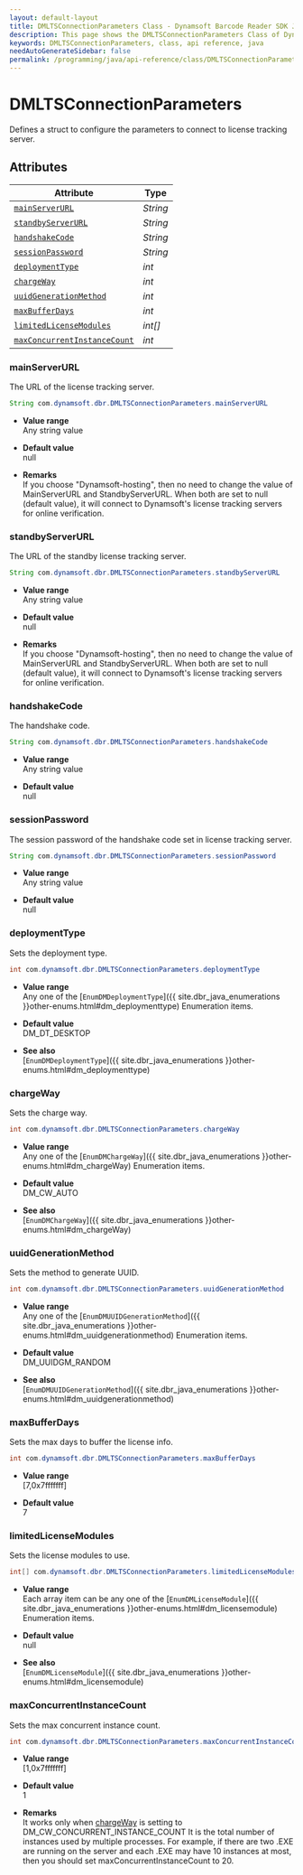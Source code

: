 ```yaml
---
layout: default-layout
title: DMLTSConnectionParameters Class - Dynamsoft Barcode Reader SDK Java Edition API Reference
description: This page shows the DMLTSConnectionParameters Class of Dynamsoft Barcode Reader SDK Java Edition API Reference.
keywords: DMLTSConnectionParameters, class, api reference, java
needAutoGenerateSidebar: false
permalink: /programming/java/api-reference/class/DMLTSConnectionParameters-v8.2.0.html
---
```



# DMLTSConnectionParameters

Defines a struct to configure the parameters to connect to license tracking server.  



## Attributes
    
| Attribute | Type |
|---------- | ---- |
| [`mainServerURL`](#mainserverurl) | *String* |
| [`standbyServerURL`](#standbyserverurl) | *String* |
| [`handshakeCode`](#handshakecode) | *String* |
| [`sessionPassword`](#sessionpassword) | *String* |
| [`deploymentType`](#deploymenttype) | *int* |
| [`chargeWay`](#chargeway) | *int* |
| [`uuidGenerationMethod`](#uuidgenerationmethod) | *int* |
| [`maxBufferDays`](#maxbufferdays) | *int* |
| [`limitedLicenseModules`](#limitedlicensemodules) | *int[]* |
| [`maxConcurrentInstanceCount`](#maxconcurrentinstancecount) | *int* |


### mainServerURL

The URL of the license tracking server.

```java
String com.dynamsoft.dbr.DMLTSConnectionParameters.mainServerURL
```

- **Value range**   
    Any string value   
      
- **Default value**   
    null

- **Remarks**   
    If you choose "Dynamsoft-hosting", then no need to change the value of MainServerURL and StandbyServerURL. When both are set to null (default value), it will connect to Dynamsoft's license tracking servers for online verification.   


### standbyServerURL

The URL of the standby license tracking server.

```java
String com.dynamsoft.dbr.DMLTSConnectionParameters.standbyServerURL
```

- **Value range**   
    Any string value   
      
- **Default value**   
    null

- **Remarks**   
    If you choose "Dynamsoft-hosting", then no need to change the value of MainServerURL and StandbyServerURL. When both are set to null (default value), it will connect to Dynamsoft's license tracking servers for online verification.   


### handshakeCode

The handshake code.

```java
String com.dynamsoft.dbr.DMLTSConnectionParameters.handshakeCode
```

- **Value range**   
    Any string value   
      
- **Default value**   
    null

### sessionPassword

The session password of the handshake code set in license tracking server.

```java
String com.dynamsoft.dbr.DMLTSConnectionParameters.sessionPassword
```

- **Value range**   
    Any string value   
      
- **Default value**   
    null


### deploymentType

Sets the deployment type.

```java
int com.dynamsoft.dbr.DMLTSConnectionParameters.deploymentType
```

- **Value range**   
    Any one of the [`EnumDMDeploymentType`]({{ site.dbr_java_enumerations }}other-enums.html#dm_deploymenttype) Enumeration items.   
      
- **Default value**   
    DM_DT_DESKTOP   
    
- **See also**  
    [`EnumDMDeploymentType`]({{ site.dbr_java_enumerations }}other-enums.html#dm_deploymenttype)    

### chargeWay

Sets the charge way.

```java
int com.dynamsoft.dbr.DMLTSConnectionParameters.chargeWay
```

- **Value range**   
    Any one of the [`EnumDMChargeWay`]({{ site.dbr_java_enumerations }}other-enums.html#dm_chargeWay) Enumeration items.   
      
- **Default value**   
    DM_CW_AUTO   
    
- **See also**  
    [`EnumDMChargeWay`]({{ site.dbr_java_enumerations }}other-enums.html#dm_chargeWay)    


### uuidGenerationMethod

Sets the method to generate UUID.

```java
int com.dynamsoft.dbr.DMLTSConnectionParameters.uuidGenerationMethod
```

- **Value range**   
    Any one of the [`EnumDMUUIDGenerationMethod`]({{ site.dbr_java_enumerations }}other-enums.html#dm_uuidgenerationmethod) Enumeration items.   
      
- **Default value**   
    DM_UUIDGM_RANDOM   
    
- **See also**  
    [`EnumDMUUIDGenerationMethod`]({{ site.dbr_java_enumerations }}other-enums.html#dm_uuidgenerationmethod)    

### maxBufferDays

Sets the max days to buffer the license info.

```java
int com.dynamsoft.dbr.DMLTSConnectionParameters.maxBufferDays
```

- **Value range**   
    [7,0x7fffffff]  
      
- **Default value**   
    7   
    

### limitedLicenseModules

Sets the license modules to use.

```java
int[] com.dynamsoft.dbr.DMLTSConnectionParameters.limitedLicenseModules
```

- **Value range**   
    Each array item can be any one of the [`EnumDMLicenseModule`]({{ site.dbr_java_enumerations }}other-enums.html#dm_licensemodule) Enumeration items.   
      
- **Default value**   
    null   
    
- **See also**  
    [`EnumDMLicenseModule`]({{ site.dbr_java_enumerations }}other-enums.html#dm_licensemodule)    


### maxConcurrentInstanceCount
Sets the max concurrent instance count.
```java
int com.dynamsoft.dbr.DMLTSConnectionParameters.maxConcurrentInstanceCount
```
- **Value range**   
    [1,0x7fffffff]   
      
- **Default value**   
    1
- **Remarks**   
    It works only when [chargeWay](#chargeway) is setting to DM_CW_CONCURRENT_INSTANCE_COUNT
    It is the total number of instances used by multiple processes. For example, if there are two .EXE are running on the server and each .EXE may have 10 instances at most, then you should set maxConcurrentInstanceCount to 20.